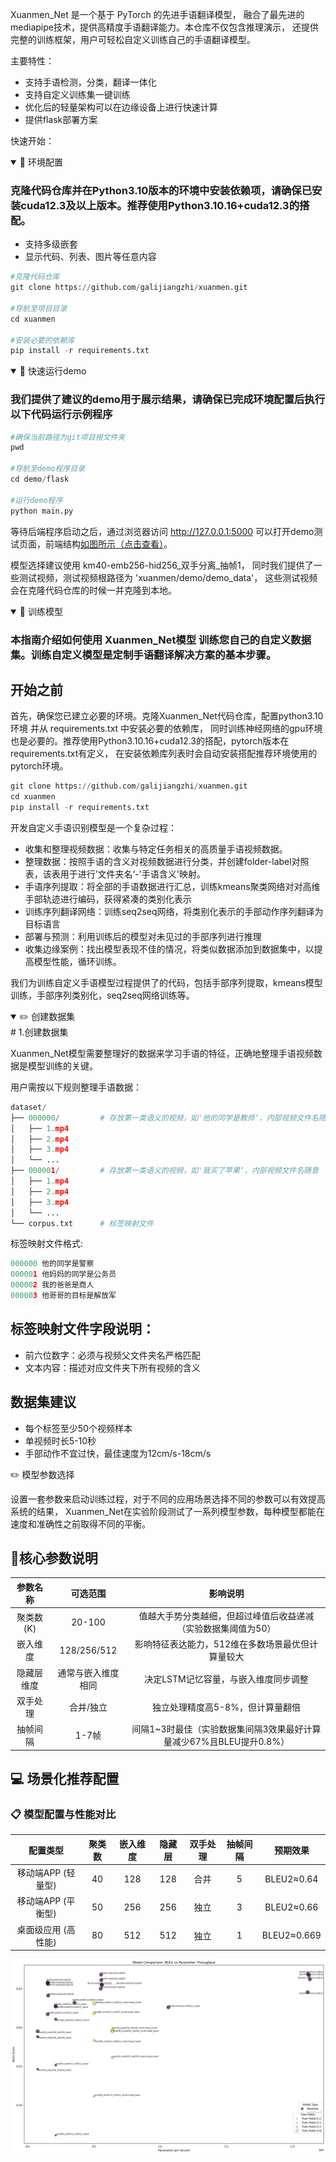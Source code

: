Xuanmen_Net 是一个基于 PyTorch 的先进手语翻译模型，
融合了最先进的mediapipe技术，提供高精度手语翻译能力。本仓库不仅包含推理演示，
还提供完整的训练框架，用户可轻松自定义训练自己的手语翻译模型。

主要特性：

* 支持手语检测，分类，翻译一体化
* 支持自定义训练集一键训练
* 优化后的轻量架构可以在边缘设备上进行快速计算
* 提供flask部署方案

快速开始：
<details open>
<summary>📖 环境配置</summary>

### 克隆代码仓库并在Python3.10版本的环境中安装依赖项，请确保已安装cuda12.3及以上版本。推荐使用Python3.10.16+cuda12.3的搭配。
- 支持多级嵌套
- 显示代码、列表、图片等任意内容
```python
#克隆代码仓库
git clone https://github.com/galijiangzhi/xuanmen.git

#导航至项目目录
cd xuanmen

#安装必要的依赖库
pip install -r requirements.txt
```
</details>
<details open>
<summary>📖 快速运行demo</summary>

### 我们提供了建议的demo用于展示结果，请确保已完成环境配置后执行以下代码运行示例程序

```python
#确保当前路径为git项目根文件夹
pwd

#导航至demo程序目录
cd demo/flask

#运行demo程序
python main.py
```

等待后端程序启动之后，通过浏览器访问 http://127.0.0.1:5000 可以打开demo测试页面，前端结构[如图所示（点击查看）](https://github.com/galijiangzhi/xuanmen/blob/main/information/demo_%E5%89%8D%E7%AB%AF%E7%A4%BA%E6%84%8F%E5%9B%BE.png)。

模型选择建议使用 km40-emb256-hid256_双手分离_抽帧1，
同时我们提供了一些测试视频，测试视频根路径为 'xuanmen/demo/demo_data'，
这些测试视频会在克隆代码仓库的时候一并克隆到本地。

</details>
<details open>
<summary>📖 训练模型</summary>

### 本指南介绍如何使用 Xuanmen_Net模型 训练您自己的自定义数据集。训练自定义模型是定制手语翻译解决方案的基本步骤。

## 开始之前

首先，确保您已建立必要的环境。克隆Xuanmen_Net代码仓库，配置python3.10环境 并从 requirements.txt 中安装必要的依赖库，
同时训练神经网络的gpu环境也是必要的。推荐使用Python3.10.16+cuda12.3的搭配，pytorch版本在requirements.txt有定义，
在安装依赖库列表时会自动安装搭配推荐环境使用的pytorch环境。

```python
git clone https://github.com/galijiangzhi/xuanmen.git
cd xuanmen
pip install -r requirements.txt
```

开发自定义手语识别模型是一个复杂过程：
* 收集和整理视频数据：收集与特定任务相关的高质量手语视频数据。
* 整理数据：按照手语的含义对视频数据进行分类，并创建folder-label对照表，该表用于进行’文件夹名‘-'手语含义'映射。
* 手语序列提取：将全部的手语数据进行汇总，训练kmeans聚类网络对对高维手部轨迹进行编码，获得紧凑的类别化表示
* 训练序列翻译网络：训练seq2seq网络，将类别化表示的手部动作序列翻译为目标语言
* 部署与预测：利用训练后的模型对未见过的手部序列进行推理
* 收集边缘案例：找出模型表现不佳的情况，将类似数据添加到数据集中，以提高模型性能，循环训练。

我们为训练自定义手语模型过程提供了的代码，包括手部序列提取，kmeans模型训练，手部序列类别化，seq2seq网络训练等。
<details open>
<summary>✏️ 创建数据集</summary>
# 1.创建数据集

Xuanmen_Net模型需要整理好的数据来学习手语的特征，正确地整理手语视频数据是模型训练的关键。

用户需按以下规则整理手语数据：

```python
dataset/
├── 000000/         # 存放第一类语义的视频，如'他的同学是教师‘，内部视频文件名随意
│   ├── 1.mp4    
│   ├── 2.mp4    
│   ├── 3.mp4    
│   └── ...
├── 000001/         # 存放第一类语义的视频，如'我买了苹果‘，内部视频文件名随意
│   ├── 1.mp4    
│   ├── 2.mp4    
│   ├── 3.mp4    
│   └── ...
└── corpus.txt      # 标签映射文件
```

标签映射文件格式:

```python
000000 他的同学是警察
000001 他妈妈的同学是公务员
000002 我的爸爸是商人
000003 他哥哥的目标是解放军
```

## 标签映射文件字段说明：

* 前六位数字：必须与视频父文件夹名严格匹配
* 文本内容：描述对应文件夹下所有视频的含义

## 数据集建议

* 每个标签至少50个视频样本
* 单视频时长5-10秒
* 手部动作不宜过快，最佳速度为12cm/s-18cm/s
</details>

<summary>✏️ 模型参数选择</summary>

设置一套参数来启动训练过程，对于不同的应用场景选择不同的参数可以有效提高系统的结果，
Xuanmen_Net在实验阶段测试了一系列模型参数，每种模型都能在速度和准确性之前取得不同的平衡。

## 🎯核心参数说明

|参数名称	|可选范围	|影响说明|
| :---: | :---: | :---: |
|聚类数 (K)	|20-100	|值越大手势分类越细，但超过峰值后收益递减（实验数据集阈值为50）
|嵌入维度	|128/256/512	|影响特征表达能力，512维在多数场景最优但计算量较大
|隐藏层维度	|通常与嵌入维度相同	|决定LSTM记忆容量，与嵌入维度同步调整
|双手处理	|合并/独立	|独立处理精度高5-8%，但计算量翻倍
|抽帧间隔	|1-7帧	|间隔1~3时最佳（实验数据集间隔3效果最好计算量减少67%且BLEU提升0.8%）

## 💻 场景化推荐配置

### 📋 模型配置与性能对比

|     配置类型      | 聚类数 | 嵌入维度 | 隐藏层 | 双手处理 | 抽帧间隔 | 预期效果        |
|:-------------:|:--------:|:----------:|:--------:|:----------:|:----------:|:-------------:|
| 移动端APP (轻量型)  | 40     | 128      | 128    | 合并     | 5        | BLEU2≈0.64  |
| 移动端APP (平衡型)  | 50     | 256      | 256    | 独立     | 3        | BLEU2≈0.66  |
|  桌面级应用 (高性能)  | 80     | 512      | 512    | 独立     | 1        | BLEU2≈0.669 |
</details>

![替代文字](./information/model_comparison.png)